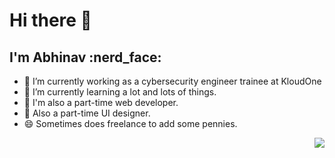 <h1> Hi there 👋</h1>

<h2>I'm Abhinav :nerd_face:</h2>

- 🔭 I’m currently working as a cybersecurity engineer trainee at KloudOne
- 🌱 I’m currently learning a lot and lots of things.
- 💬 I'm also a part-time web developer.
- 💬 Also a part-time UI designer.
- 😄 Sometimes does freelance to add some pennies.

  



<img align="right"  src="https://media.tenor.com/images/a21260c40e92f56f22e72e161543cbd9/tenor.gif">



